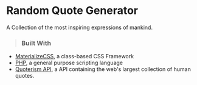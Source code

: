 #  Random Quote Generator 

A Collection of the most inspiring expressions of mankind.

> ### Built With
* [MaterializeCSS](https://materializecss.com/), a class-based CSS Framework
* [PHP](https://php.net/), a general purpose scripting language
* [Quoterism API](https://www.quoterism.com/about), a API containing the web's largest collection of human quotes.

